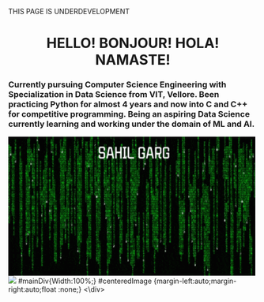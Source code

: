 THIS PAGE IS UNDERDEVELOPMENT
<html>
<body>
 <h1 align="center">HELLO!  BONJOUR!  HOLA!  NAMASTE!</h1>
 <h3>Currently pursuing Computer Science Engineering with Specialization in Data Science from VIT, Vellore. Been practicing Python for almost 4 years and now into C and C++ for competitive programming. Being an aspiring Data Science currently learning and working under the domain of ML and AI.</h3>
 <img src="final.gif" width="500" align = "center">
 <div id=”mainDiv”>
 <img id=”centerdImage” src=”final.gif”>
  #mainDiv{Width:100%;}
  #centeredImage {margin-left:auto;margin-right:auto;float :none;}
  <\div>
</body>
</html>
<!---
sahilgarg201/sahilgarg201 is a ✨ special ✨ repository because its `README.md` (this file) appears on your GitHub profile.
You can click the Preview link to take a look at your changes.
--->

